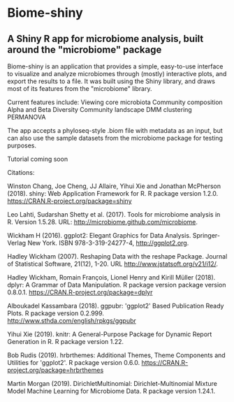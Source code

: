# Biome-shiny
##  A Shiny R app for microbiome analysis, built around the "microbiome" package

Biome-shiny is an application that provides a simple, easy-to-use interface to visualize and analyze microbiomes through (mostly) interactive plots, and export the results to a file.
It was built using the Shiny library, and draws most of its features from the "microbiome" library.

Current features include:
	Viewing core microbiota
	Community composition	
	Alpha and Beta Diversity
	Community landscape
	DMM clustering
	PERMANOVA
	

The app accepts a phyloseq-style .biom file with metadata as an input, but can also use the sample datasets from the microbiome package for testing purposes.



Tutorial coming soon



Citations:

Winston Chang, Joe Cheng, JJ Allaire, Yihui Xie and Jonathan McPherson (2018). shiny: Web Application Framework
for R. R package version 1.2.0. https://CRAN.R-project.org/package=shiny

Leo Lahti, Sudarshan Shetty et al. (2017). Tools for microbiome analysis in R. Version 1.5.28. URL: http://microbiome.github.com/microbiome. 

Wickham H (2016). ggplot2: Elegant Graphics for Data Analysis. Springer-Verlag New York. ISBN 978-3-319-24277-4, http://ggplot2.org.

Hadley Wickham (2007). Reshaping Data with the reshape Package. Journal of Statistical Software, 21(12), 1-20. URL
http://www.jstatsoft.org/v21/i12/.

Hadley Wickham, Romain François, Lionel Henry and Kirill Müller (2018). dplyr: A Grammar of Data Manipulation. R package version package version 0.8.0.1. https://CRAN.R-project.org/package=dplyr


Alboukadel Kassambara (2018). ggpubr: 'ggplot2' Based Publication Ready Plots. R package version 0.2.999.
http://www.sthda.com/english/rpkgs/ggpubr

Yihui Xie (2019). knitr: A General-Purpose Package for Dynamic Report Generation in R. R package version 1.22.

Bob Rudis (2019). hrbrthemes: Additional Themes, Theme Components and Utilities for 'ggplot2'. R package version
0.6.0. https://CRAN.R-project.org/package=hrbrthemes

  Martin Morgan (2019). DirichletMultinomial: Dirichlet-Multinomial Mixture Model Machine
  Learning for Microbiome Data. R package version 1.24.1.

